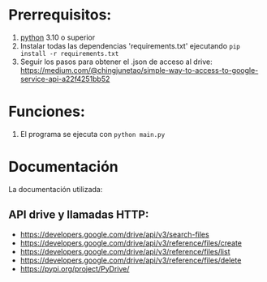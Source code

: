 # Prerrequisitos:
   1. [python](https://www.python.org/downloads/) 3.10 o superior 
   2. Instalar todas las dependencias 'requirements.txt' ejecutando `pip install -r requirements.txt`
   3. Seguir los pasos para obtener el .json de acceso al drive: 
         https://medium.com/@chingjunetao/simple-way-to-access-to-google-service-api-a22f4251bb52

# Funciones:
   1. El programa se ejecuta con `python main.py` 
   
# Documentación

La documentación utilizada:

## API drive y llamadas HTTP:
- https://developers.google.com/drive/api/v3/search-files
- https://developers.google.com/drive/api/v3/reference/files/create
- https://developers.google.com/drive/api/v3/reference/files/list
- https://developers.google.com/drive/api/v3/reference/files/delete
- https://pypi.org/project/PyDrive/
